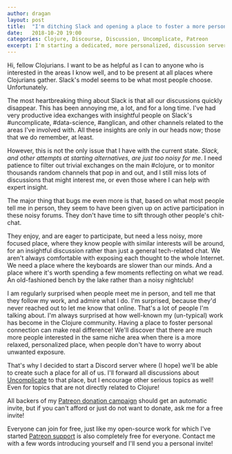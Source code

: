 ```yaml
---
author: dragan
layout: post
title:  "I'm ditching Slack and opening a place to foster a more personal interaction"
date:   2018-10-20 19:00
categories: Clojure, Discourse, Discussion, Uncomplicate, Patreon
excerpt: I'm starting a dedicated, more personalized, discussion server about Clojure, machine learning, artificial intelligence, high performance computing, and related themes. Here's how to join.
---
```


Hi, fellow Clojurians. I want to be as helpful as I can to anyone who is interested in the areas I know well, and to be present at all places where Clojurians gather. Slack's model seems to be what most people choose. Unfortunately.

The most heartbreaking thing about Slack is that all our discussions quickly disappear. This has been annoying me, a lot, and for a long time. I've had very productive idea exchanges with insightful people on Slack's #uncomplicate, #data-science, #anglican, and other channels related to the areas I've involved with. All these insights are only in our heads now; those that we do remember, at least.

However, this is not the only issue that I have with the current state. *Slack, and other attempts at starting alternatives, are just too noisy for me*. I need patience to filter out trivial exchanges on the main #clojure, or to monitor thousands random channels that pop in and out, and I still miss lots of discussions that might interest me, or even those where I can help with expert insight.

The major thing that bugs me even more is that, based on what most people tell me in person, they seem to have been given up on active participation in these noisy forums. They don't have time to sift through other people's chit-chat.

They enjoy, and are eager to participate, but need a less noisy, more focused place, where they know people with similar interests will be around, for an insightful discussion rather than just a general tech-related chat. We aren't always comfortable with exposing each thought to the whole Internet. We need a place where the keyboards are slower than our minds. And a place where it's worth spending a few moments reflecting on what we read. An old-fashioned bench by the lake rather than a noisy nightclub!

I am regularly surprised when people meet me in person, and tell me that they follow my work, and admire what I do. I'm surprised, because they'd never reached out to let me know that online. That's a lot of people I'm talking about. I'm always surprised at how well-known my (un-typical) work has become in the Clojure community. Having a place to foster personal connection can make real difference! We'll discover that there are much more people interested in the same niche area when there is a more relaxed, personalized place, when people don't have to worry about unwanted exposure.

That's why I decided to start a Discord server where (I hope) we'll be able to create such a place for all of us. I'll forward all discussions about [Uncomplicate](https://github.com/uncomplicate) to that place, but I encourage other serious topics as well! Even for topics that are not directly related to Clojure!

All backers of my [Patreon donation campaign](https://patreon.com/draganrocks) should get an automatic invite, but if you can't afford or just do not want to donate, ask me for a free invite!

Everyone can join for free, just like my open-source work for which I've started [Patreon support](https://patreon.com/draganrocks) is also completely free for everyone. Contact me with a few words introducing yourself and I'll send you a personal invite!
